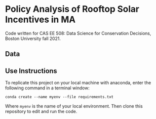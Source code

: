 # Policy Analysis of Rooftop Solar Incentives in MA

Code written for CAS EE 508: Data Science for Conservation Decisions, Boston University fall 2021.

## Data

## Use Instructions

To replicate this project on your local machine with anaconda, enter the following command in a terminal window:

`conda create --name myenv --file requirements.txt`

Where `myenv` is the name of your local environment. Then clone this repository to edit and run the code. 
